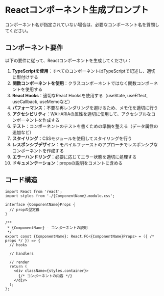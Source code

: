 # Reactコンポーネント生成プロンプト

コンポーネント名が指定されていない場合は、必要なコンポーネント名を質問してください。

## コンポーネント要件

以下の要件に従って、Reactコンポーネントを生成してください：

1. **TypeScriptを使用**：すべてのコンポーネントはTypeScriptで記述し、適切に型付けする
2. **関数コンポーネントを使用**：クラスコンポーネントではなく関数コンポーネントを使用する
3. **React Hooks**：適切なReact Hooksを使用する（useState, useEffect, useCallback, useMemoなど）
4. **パフォーマンス**：不要な再レンダリングを避けるため、メモ化を適切に行う
5. **アクセシビリティ**：WAI-ARIAの属性を適切に使用して、アクセシブルなコンポーネントを作成する
6. **テスト**：コンポーネントのテストを書くための準備を整える（データ属性の追加など）
7. **スタイリング**：CSSモジュールを使用してスタイリングを行う
8. **レスポンシブデザイン**：モバイルファーストのアプローチでレスポンシブなコンポーネントを作成する
9. **エラーハンドリング**：必要に応じてエラー状態を適切に処理する
10. **ドキュメンテーション**：propsの説明をコメントに含める

## コード構造

```tsx
import React from 'react';
import styles from './{ComponentName}.module.css';

interface {ComponentName}Props {
  // propの型定義
}

/**
 * {ComponentName} - コンポーネントの説明
 */
export const {ComponentName}: React.FC<{ComponentName}Props> = ({ /* props */ }) => {
  // hooks

  // handlers

  // render
  return (
    <div className={styles.container}>
      {/* コンポーネントの内容 */}
    </div>
  );
};
```